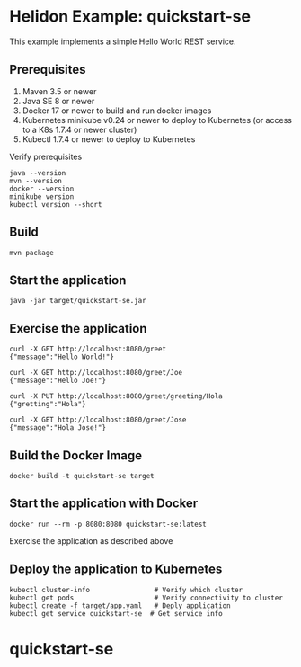 
# Helidon Example: quickstart-se

This example implements a simple Hello World REST service.

## Prerequisites

1. Maven 3.5 or newer
2. Java SE 8 or newer
3. Docker 17 or newer to build and run docker images
4. Kubernetes minikube v0.24 or newer to deploy to Kubernetes (or access to a K8s 1.7.4 or newer cluster)
5. Kubectl 1.7.4 or newer to deploy to Kubernetes

Verify prerequisites
```
java --version
mvn --version
docker --version
minikube version
kubectl version --short
```

## Build

```
mvn package
```

## Start the application

```
java -jar target/quickstart-se.jar
```

## Exercise the application

```
curl -X GET http://localhost:8080/greet
{"message":"Hello World!"}

curl -X GET http://localhost:8080/greet/Joe
{"message":"Hello Joe!"}

curl -X PUT http://localhost:8080/greet/greeting/Hola
{"gretting":"Hola"}

curl -X GET http://localhost:8080/greet/Jose
{"message":"Hola Jose!"}
```

## Build the Docker Image

```
docker build -t quickstart-se target
```

## Start the application with Docker

```
docker run --rm -p 8080:8080 quickstart-se:latest
```

Exercise the application as described above

## Deploy the application to Kubernetes

```
kubectl cluster-info                # Verify which cluster
kubectl get pods                    # Verify connectivity to cluster
kubectl create -f target/app.yaml   # Deply application
kubectl get service quickstart-se  # Get service info
```
# quickstart-se

